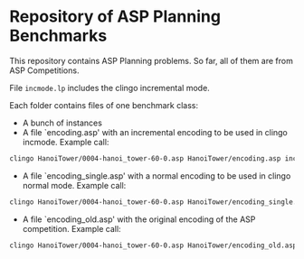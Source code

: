 # Repository of ASP Planning Benchmarks
This repository contains ASP Planning problems. 
So far, all of them are from ASP Competitions.

File `incmode.lp` includes the clingo incremental mode.

Each folder contains files of one benchmark class:
* A bunch of instances
* A file `encoding.asp' with an incremental encoding to be used in clingo incmode. Example call:
```bash
clingo HanoiTower/0004-hanoi_tower-60-0.asp HanoiTower/encoding.asp incmode.lp
```
* A file `encoding_single.asp' with a normal encoding to be used in clingo normal mode. Example call:
```bash
clingo HanoiTower/0004-hanoi_tower-60-0.asp HanoiTower/encoding_single.asp
```
* A file `encoding_old.asp' with the original encoding of the ASP competition. Example call:
```bash
clingo HanoiTower/0004-hanoi_tower-60-0.asp HanoiTower/encoding_old.asp
```


